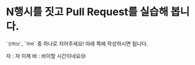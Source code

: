 # N행시를 짓고 Pull Request를 실습해 봅니다.

\``깃허브`\`, \``자바`\` 중 하나로 지어주세요! 아래 쪽에 작성하시면 됩니다.

자 : 자 이제
바 : 바이할 시간이네요😢
